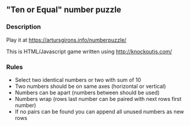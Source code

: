 ## "Ten or Equal" number puzzle

### Description

Play it at https://artursgirons.info/numberpuzzle/

This is HTML/Javascript game written using http://knockoutjs.com/

### Rules

- Select two identical numbers or two with sum of 10
- Two numbers should be on same axes (horizontal or vertical)
- Numbers can be apart (numbers between should be used)
- Numbers wrap (rows last number can be paired with next rows first number)
- If no pairs can be found you can append all unused numbers as new rows

